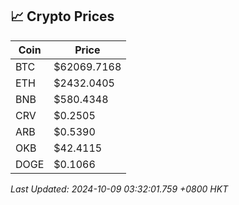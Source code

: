 ## 📈 Crypto Prices

| Coin | Price |
| ---- | ----- |
| BTC | $62069.7168 |
| ETH | $2432.0405 |
| BNB | $580.4348 |
| CRV | $0.2505 |
| ARB | $0.5390 |
| OKB | $42.4115 |
| DOGE | $0.1066 |

_Last Updated: 2024-10-09 03:32:01.759 +0800 HKT_